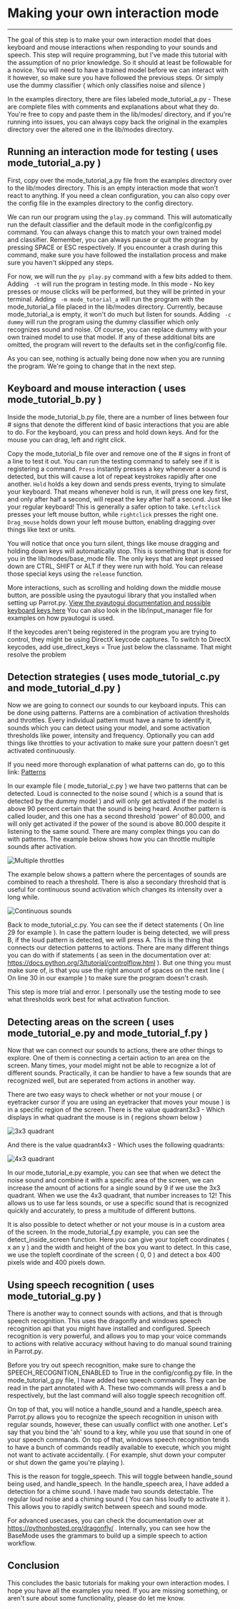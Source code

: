 # Making your own interaction mode
----

The goal of this step is to make your own interaction model that does keyboard and mouse interactions when responding to your sounds and speech.
This step will require programming, but I've made this tutorial with the assumption of no prior knowledge. So it should at least be followable for a novice.
You will need to have a trained model before we can interact with it however, so make sure you have followed the previous steps. Or simply use the dummy classifier ( which only classifies noise and silence )

In the examples directory, there are files labeled mode_tutorial_a.py - These are complete files with comments and explanations about what they do.
You're free to copy and paste them in the lib/modes/ directory, and if you're running into issues, you can always copy back the original in the examples directory over the altered one in the lib/modes directory.

Running an interaction mode for testing ( uses mode_tutorial_a.py )
----

First, copy over the mode_tutorial_a.py file from the examples directory over to the lib/modes directory. This is an empty interaction mode that won't react to anything.
If you need a clean configuration, you can also copy over the config file in the examples directory to the config directory.

We can run our program using the `play.py` command.
This will automatically run the default classifier and the default mode in the config/config.py command. 
You can always change this to match your own trained model and classifier.
Remember, you can always pause or quit the program by pressing SPACE or ESC respectively.
If you encounter a crash during this command, make sure you have followed the installation process and make sure you haven't skipped any steps.

For now, we will run the `py play.py` command with a few bits added to them. 
Adding ` -t` will run the program in testing mode. In this mode - No key presses or mouse clicks will be performed, but they will be printed in your terminal.
Adding ` -m mode_tutorial_a` will run the program with the mode_tutorial_a file placed in the lib/modes directory. Currently, because mode_tutorial_a is empty, it won't do much but listen for sounds.
Adding ` -c dummy` will run the program using the dummy classifier which only recognizes sound and noise. Of course, you can replace dummy with your own trained model to use that model.
If any of these additional bits are omitted, the program will revert to the defaults set in the config/config file.

As you can see, nothing is actually being done now when you are running the program. We're going to change that in the next step.

Keyboard and mouse interaction ( uses mode_tutorial_b.py )
----

Inside the mode_tutorial_b.py file, there are a number of lines between four # signs that denote the different kind of basic interactions that you are able to do.
For the keyboard, you can press and hold down keys. And for the mouse you can drag, left and right click. 

Copy the mode_tutorial_b file over and remove one of the # signs in front of a line to test it out. You can run the testing command to safely see if it is registering a command.
`Press` instantly presses a key whenever a sound is detected, but this will cause a lot of repeat keystrokes rapidly after one another.
`Hold` holds a key down and sends press events, trying to simulate your keyboard. That means whenever hold is run, it will press one key first, and only after half a second, will repeat the key after half a second. 
Just like your regular keyboard! This is generally a safer option to take. 
`Leftclick` presses your left mouse button, while `rightclick` presses the right one.
`Drag_mouse` holds down your left mouse button, enabling dragging over things like text or units.

You will notice that once you turn silent, things like mouse dragging and holding down keys will automatically stop. This is something that is done for you in the lib/modes/base_mode file.
The only keys that are kept pressed down are CTRL, SHIFT or ALT if they were run with hold. You can release those special keys using the `release` function.

More interactions, such as scrolling and holding down the middle mouse button, are possible using the pyautogui library that you installed when setting up Parrot.py. 
[View the pyautogui documentation and possible keyboard keys here](https://pyautogui.readthedocs.io/en/latest/keyboard.html)
You can also look in the lib/input_manager file for examples on how pyautogui is used.

If the keycodes aren't being registered in the program you are trying to control, they might be using DirectX keycode captures.
To switch to DirectX keycodes, add use_direct_keys = True just below the classname. That might resolve the problem

Detection strategies ( uses mode_tutorial_c.py and mode_tutorial_d.py )
----

Now we are going to connect our sounds to our keyboard inputs. This can be done using patterns.
Patterns are a combination of activation thresholds and throttles. Every individual pattern must have a name to identify it, sounds which you can detect using your model, and some activation thresholds like power, intensity and frequency.
Optionally you can add things like throttles to your activation to make sure your pattern doesn't get activated continuously.

If you need more thorough explanation of what patterns can do, go to this link: [Patterns](PATTERNS.md)

In our example file ( mode_tutorial_c.py ) we have two patterns that can be detected. Loud is connected to the noise sound ( which is a sound that is detected by the dummy model ) and will only get activated if the model is above 90 percent certain that the sound is being heard.
Another pattern is called louder, and this one has a second threshold 'power' of 80.000, and will only get activated if the power of the sound is above 80.000 despite it listening to the same sound.
There are many complex things you can do with patterns. The example below shows how you can throttle multiple sounds after activation.

![Multiple throttles](media/mode-tutorial-patterns.png)

The example below shows a pattern where the percentages of sounds are combined to reach a threshold. There is also a secondary threshold that is useful for continuous sound activation which changes its intensity over a long while.

![Continuous sounds](media/mode-tutorial-patterns-2.png)

Back to mode_tutorial_c.py.
You can see the if detect statements ( On line 29 for example ). In case the pattern louder is being detected, we will press B, if the loud pattern is detected, we will press A.
This is the thing that connects our detection patterns to actions. There are many different things you can do with if statements ( as seen in the documentation over at: https://docs.python.org/3/tutorial/controlflow.html ).
But one thing you must make sure of, is that you use the right amount of spaces on the next line ( On line 30 in our example ) to make sure the program doesn't crash.

This step is more trial and error. I personally use the testing mode to see what thresholds work best for what activation function.

Detecting areas on the screen ( uses mode_tutorial_e.py and mode_tutorial_f.py )
----

Now that we can connect our sounds to actions, there are other things to explore. One of them is connecting a certain action to an area on the screen.
Many times, your model might not be able to recognize a lot of different sounds. Practically, it can be handier to have a few sounds that are recognized well, but are seperated from actions in another way.

There are two easy ways to check whether or not your mouse ( or eyetracker cursor if you are using an eyetracker that moves your mouse ) is in a specific region of the screen.
There is the value quadrant3x3 - Which displays in what quadrant the mouse is in ( regions shown below )

![3x3 quadrant](media/mode-tutorial-areas.png)

And there is the value quadrant4x3 - Which uses the following quadrants:

![4x3 quadrant](media/mode-tutorial-areas-4.png)

In our mode_tutorial_e.py example, you can see that when we detect the noise sound and combine it with a specific area of the screen, we can increase the amount of actions for a single sound by 9 if we use the 3x3 quadrant.
When we use the 4x3 quadrant, that number increases to 12! This allows us to use far less sounds, or use a specific sound that is recognized quickly and accurately, to press a multitude of different buttons.

It is also possible to detect whether or not your mouse is in a custom area of the screen.
In the mode_tutorial_f.py example, you can see the detect_inside_screen function. Here you can give your topleft coordinates ( x an y ) and the width and height of the box you want to detect.
In this case, we use the topleft coordinate of the screen ( 0, 0 ) and detect a box 400 pixels wide and 400 pixels down.

Using speech recognition ( uses mode_tutorial_g.py )
----

There is another way to connect sounds with actions, and that is through speech recognition. This uses the dragonfly and windows speech recognition api that you might have installed and configured.
Speech recognition is very powerful, and allows you to map your voice commands to actions with relative accuracy without having to do manual sound training in Parrot.py. 

Before you try out speech recognition, make sure to change the SPEECH_RECOGNITION_ENABLED to True in the config/config.py file.
In the mode_tutorial_g.py file, I have added two speech commands. They can be read in the part annotated with A. These two commands will press a and b respectively, but the last command will also toggle speech recognition off.

On top of that, you will notice a handle_sound and a handle_speech area. Parrot.py allows you to recognize the speech recognition in unison with regular sounds, however, these can usually conflict with one another. 
Let's say that you bind the 'ah' sound to a key, while you use that sound in one of your speech commands. On top of that, windows speech recognition tends to have a bunch of commands readily available to execute, which you might not want to activate accidentally.
( For example, shut down your computer or shut down the game you're playing ).

This is the reason for toggle_speech. This will toggle between handle_sound being used, and handle_speech. In the handle_speech area, I have added a detection for a chime sound.
I have made two sounds detectable. The regular loud noise and a chiming sound ( You can hiss loudly to activate it ). This allows you to rapidly switch between speech and sound mode.

For advanced usecases, you can check the documentation over at https://pythonhosted.org/dragonfly/ . Internally, you can see how the BaseMode uses the grammars to build up a simple speech to action workflow.

Conclusion
----

This concludes the basic tutorials for making your own interaction modes. I hope you have all the examples you need. If you are missing something, or aren't sure about some functionality, please do let me know.


